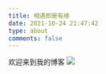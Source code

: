 ```yaml
---
title: 相遇即是有缘
date: 2021-10-24 21:47:42
type: about
comments: false
---
```

欢迎来到我的博客
![](https://cdn.jsdelivr.net/gh/gqgong/MyBlog/Images/202110202321497.gif)